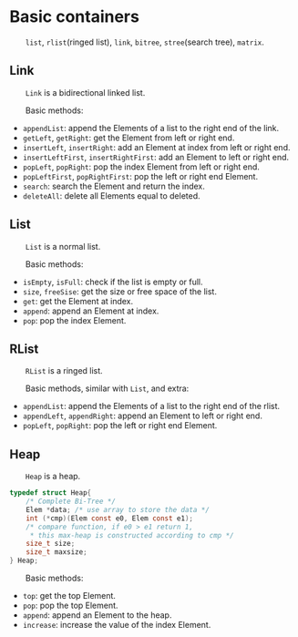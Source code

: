 # Basic containers
&emsp;&emsp;`list`, `rlist`(ringed list), `link`, 
`bitree`, `stree`(search tree), `matrix`.

## Link
&emsp;&emsp;`Link` is a bidirectional linked list.

&emsp;&emsp;Basic methods:
- `appendList`: append the Elements of a list to the right end of the link.
- `getLeft`, `getRight`: get the Element from left or right end.
- `insertLeft`, `insertRight`: add an Element at index from left or right end.
- `insertLeftFirst`, `insertRightFirst`: add an Element to left or right end.
- `popLeft`, `popRight`: pop the index Element from left or right end.
- `popLeftFirst`, `popRightFirst`: pop the left or right end Element.
- `search`: search the Element and return the index.
- `deleteAll`: delete all Elements equal to deleted.

## List
&emsp;&emsp;`List` is a normal list.

&emsp;&emsp;Basic methods:
- `isEmpty`, `isFull`: check if the list is empty or full.
- `size`, `freeSise`: get the size or free space of the list.
- `get`: get the Element at index.
- `append`: append an Element at index.
- `pop`: pop the index Element.

## RList
&emsp;&emsp;`RList` is a ringed list.

&emsp;&emsp;Basic methods, similar with `List`, and extra:
- `appendList`: append the Elements of a list to the right end of the rlist.
- `appendLeft`, `appendRight`: append an Element to left or right end.
- `popLeft`, `popRight`: pop the left or right end Element.


## Heap
&emsp;&emsp;`Heap` is a heap.
```c
typedef struct Heap{
    /* Complete Bi-Tree */
    Elem *data; /* use array to store the data */
    int (*cmp)(Elem const e0, Elem const e1);
    /* compare function, if e0 > e1 return 1,
     * this max-heap is constructed according to cmp */
    size_t size;
    size_t maxsize;
} Heap;
```

&emsp;&emsp;Basic methods:
- `top`: get the top Element.
- `pop`: pop the top Element.
- `append`: append an Element to the heap.
- `increase`: increase the value of the index Element.

